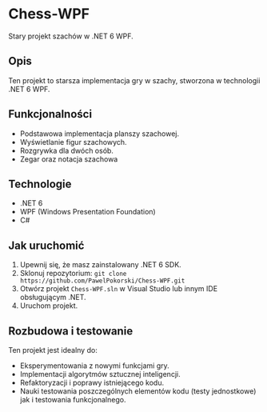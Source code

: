 # Chess-WPF

Stary projekt szachów w .NET 6 WPF.

## Opis

Ten projekt to starsza implementacja gry w szachy, stworzona w technologii .NET 6 WPF.

## Funkcjonalności

* Podstawowa implementacja planszy szachowej.
* Wyświetlanie figur szachowych.
* Rozgrywka dla dwóch osób.
* Zegar oraz notacja szachowa

## Technologie

* .NET 6
* WPF (Windows Presentation Foundation)
* C#

## Jak uruchomić

1.  Upewnij się, że masz zainstalowany .NET 6 SDK.
2.  Sklonuj repozytorium: `git clone https://github.com/PawelPokorski/Chess-WPF.git`
3.  Otwórz projekt `Chess-WPF.sln` w Visual Studio lub innym IDE obsługującym .NET.
4.  Uruchom projekt.

## Rozbudowa i testowanie

Ten projekt jest idealny do:

* Eksperymentowania z nowymi funkcjami gry.
* Implementacji algorytmów sztucznej inteligencji.
* Refaktoryzacji i poprawy istniejącego kodu.
* Nauki testowania poszczególnych elementów kodu (testy jednostkowe) jak i testowania funkcjonalnego.
